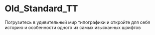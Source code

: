 # Old_Standard_TT
Погрузитесь в удивительный мир типографики и откройте для себя историю и особенности одного из самых изысканных шрифтов
